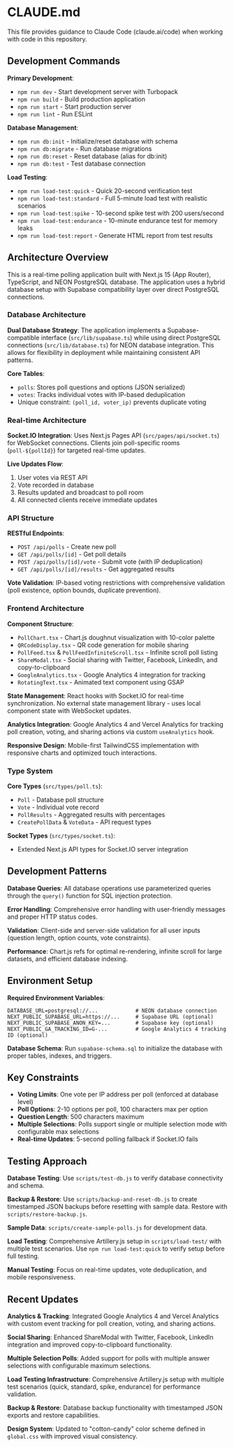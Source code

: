 # CLAUDE.md

This file provides guidance to Claude Code (claude.ai/code) when working with code in this repository.

## Development Commands

**Primary Development**:
- `npm run dev` - Start development server with Turbopack
- `npm run build` - Build production application
- `npm run start` - Start production server
- `npm run lint` - Run ESLint

**Database Management**:
- `npm run db:init` - Initialize/reset database with schema
- `npm run db:migrate` - Run database migrations
- `npm run db:reset` - Reset database (alias for db:init)
- `npm run db:test` - Test database connection

**Load Testing**:
- `npm run load-test:quick` - Quick 20-second verification test
- `npm run load-test:standard` - Full 5-minute load test with realistic scenarios
- `npm run load-test:spike` - 10-second spike test with 200 users/second
- `npm run load-test:endurance` - 10-minute endurance test for memory leaks
- `npm run load-test:report` - Generate HTML report from test results

## Architecture Overview

This is a real-time polling application built with Next.js 15 (App Router), TypeScript, and NEON PostgreSQL database. The application uses a hybrid database setup with Supabase compatibility layer over direct PostgreSQL connections.

### Database Architecture

**Dual Database Strategy**: The application implements a Supabase-compatible interface (`src/lib/supabase.ts`) while using direct PostgreSQL connections (`src/lib/database.ts`) for NEON database integration. This allows for flexibility in deployment while maintaining consistent API patterns.

**Core Tables**:
- `polls`: Stores poll questions and options (JSON serialized)
- `votes`: Tracks individual votes with IP-based deduplication
- Unique constraint: `(poll_id, voter_ip)` prevents duplicate voting

### Real-time Architecture

**Socket.IO Integration**: Uses Next.js Pages API (`src/pages/api/socket.ts`) for WebSocket connections. Clients join poll-specific rooms (`poll-${pollId}`) for targeted real-time updates.

**Live Updates Flow**:
1. User votes via REST API
2. Vote recorded in database
3. Results updated and broadcast to poll room
4. All connected clients receive immediate updates

### API Structure

**RESTful Endpoints**:
- `POST /api/polls` - Create new poll
- `GET /api/polls/[id]` - Get poll details  
- `POST /api/polls/[id]/vote` - Submit vote (with IP deduplication)
- `GET /api/polls/[id]/results` - Get aggregated results

**Vote Validation**: IP-based voting restrictions with comprehensive validation (poll existence, option bounds, duplicate prevention).

### Frontend Architecture

**Component Structure**:
- `PollChart.tsx` - Chart.js doughnut visualization with 10-color palette
- `QRCodeDisplay.tsx` - QR code generation for mobile sharing
- `PollFeed.tsx` & `PollFeedInfiniteScroll.tsx` - Infinite scroll poll listing
- `ShareModal.tsx` - Social sharing with Twitter, Facebook, LinkedIn, and copy-to-clipboard
- `GoogleAnalytics.tsx` - Google Analytics 4 integration for tracking
- `RotatingText.tsx` - Animated text component using GSAP

**State Management**: React hooks with Socket.IO for real-time synchronization. No external state management library - uses local component state with WebSocket updates.

**Analytics Integration**: Google Analytics 4 and Vercel Analytics for tracking poll creation, voting, and sharing actions via custom `useAnalytics` hook.

**Responsive Design**: Mobile-first TailwindCSS implementation with responsive charts and optimized touch interactions.

### Type System

**Core Types** (`src/types/poll.ts`):
- `Poll` - Database poll structure
- `Vote` - Individual vote record
- `PollResults` - Aggregated results with percentages
- `CreatePollData` & `VoteData` - API request types

**Socket Types** (`src/types/socket.ts`):
- Extended Next.js API types for Socket.IO server integration

## Development Patterns

**Database Queries**: All database operations use parameterized queries through the `query()` function for SQL injection protection.

**Error Handling**: Comprehensive error handling with user-friendly messages and proper HTTP status codes.

**Validation**: Client-side and server-side validation for all user inputs (question length, option counts, vote constraints).

**Performance**: Chart.js refs for optimal re-rendering, infinite scroll for large datasets, and efficient database indexing.

## Environment Setup

**Required Environment Variables**:

```
DATABASE_URL=postgresql://...            # NEON database connection
NEXT_PUBLIC_SUPABASE_URL=https://...     # Supabase URL (optional)
NEXT_PUBLIC_SUPABASE_ANON_KEY=...        # Supabase key (optional)
NEXT_PUBLIC_GA_TRACKING_ID=G-...         # Google Analytics 4 tracking ID (optional)
```

**Database Schema**: Run `supabase-schema.sql` to initialize the database with proper tables, indexes, and triggers.

## Key Constraints

- **Voting Limits**: One vote per IP address per poll (enforced at database level)
- **Poll Options**: 2-10 options per poll, 100 characters max per option
- **Question Length**: 500 characters maximum
- **Multiple Selections**: Polls support single or multiple selection mode with configurable max selections
- **Real-time Updates**: 5-second polling fallback if Socket.IO fails

## Testing Approach

**Database Testing**: Use `scripts/test-db.js` to verify database connectivity and schema.

**Backup & Restore**: Use `scripts/backup-and-reset-db.js` to create timestamped JSON backups before resetting with sample data. Restore with `scripts/restore-backup.js`.

**Sample Data**: `scripts/create-sample-polls.js` for development data.

**Load Testing**: Comprehensive Artillery.js setup in `scripts/load-test/` with multiple test scenarios. Use `npm run load-test:quick` to verify setup before full testing.

**Manual Testing**: Focus on real-time updates, vote deduplication, and mobile responsiveness.

## Recent Updates

**Analytics & Tracking**: Integrated Google Analytics 4 and Vercel Analytics with custom event tracking for poll creation, voting, and sharing actions.

**Social Sharing**: Enhanced ShareModal with Twitter, Facebook, LinkedIn integration and improved copy-to-clipboard functionality.

**Multiple Selection Polls**: Added support for polls with multiple answer selections with configurable maximum selections.

**Load Testing Infrastructure**: Comprehensive Artillery.js setup with multiple test scenarios (quick, standard, spike, endurance) for performance validation.

**Backup & Restore**: Database backup functionality with timestamped JSON exports and restore capabilities.

**Design System**: Updated to "cotton-candy" color scheme defined in `global.css` with improved visual consistency.